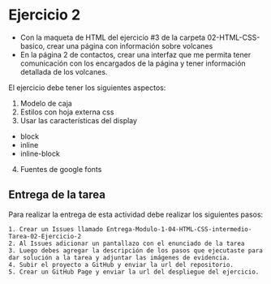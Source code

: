 # Ejercicio 2
- Con la maqueta de HTML del ejercicio #3 de la carpeta 02-HTML-CSS-basico, crear una página con información sobre volcanes
- En la página 2 de contactos, crear una interfaz que me permita tener comunicación con los encargados de la página y tener información detallada de los volcanes.

El ejercicio debe tener los siguientes aspectos:
1. Modelo de caja
2. Estilos con hoja externa css
3. Usar las características del display
- block
- inline
- inline-block
4. Fuentes de google fonts

## Entrega de la tarea

Para realizar la entrega de esta actividad debe realizar los siguientes pasos:

    1. Crear un Issues llamado Entrega-Modulo-1-04-HTML-CSS-intermedio-Tarea-02-Ejercicio-2
    2. Al Issues adicionar un pantallazo con el enunciado de la tarea
    3. Luego debes agregar la descripción de los pasos que ejecutaste para dar solución a la tarea y adjuntar las imágenes de evidencia.
    4. Subir el proyecto a GitHub y enviar la url del repositorio.
    5. Crear un GitHub Page y enviar la url del despliegue del ejercicio.
